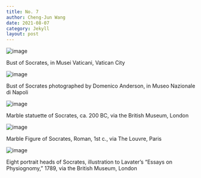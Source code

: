 ```yaml
---
title: No. 7
author: Cheng-Jun Wang
date: 2021-08-07
category: Jekyll
layout: post
---
```


![image](https://user-images.githubusercontent.com/543384/131060611-39609c8b-36bf-4eda-9c16-b9d4b7412416.png)

Bust of Socrates, in Musei Vaticani, Vatican City

![image](https://user-images.githubusercontent.com/543384/131061066-7ad68662-7148-4d4a-b894-a35abf376453.png)

Bust of Socrates photographed by Domenico Anderson, in Museo Nazionale di Napoli 


![image](https://user-images.githubusercontent.com/543384/131060637-cc43dd69-f46d-45ab-af18-99c59ce9b25a.png)

Marble statuette of Socrates, ca. 200 BC, via the British Museum, London

![image](https://user-images.githubusercontent.com/543384/131060889-89e2244c-b374-48f9-9884-fc1db80d4a1c.png)

Marble Figure of Socrates, Roman, 1st c., via The Louvre, Paris 

![image](https://user-images.githubusercontent.com/543384/131060677-3585b6a3-6f5e-4b16-84e9-0355502e9e94.png)

Eight portrait heads of Socrates, illustration to Lavater’s “Essays on Physiognomy,” 1789, via the British Museum, London

